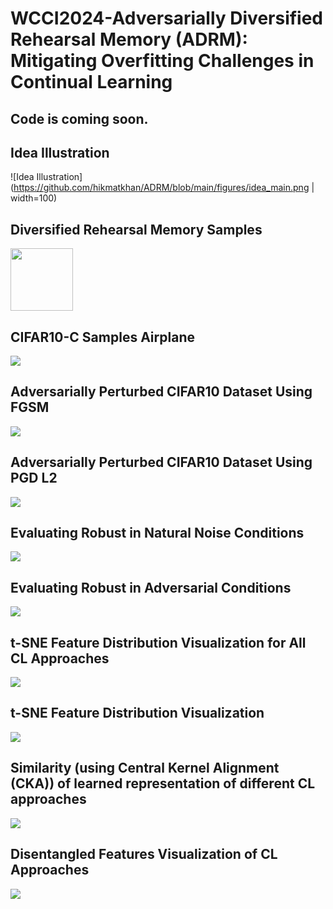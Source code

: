 # WCCI2024-Adversarially Diversified Rehearsal Memory (ADRM): Mitigating Overfitting Challenges in Continual Learning
## Code is coming soon.
## Idea Illustration

![Idea Illustration](https://github.com/hikmatkhan/ADRM/blob/main/figures/idea_main.png | width=100)


## Diversified Rehearsal Memory Samples
<img src='/figures/samples_images.png' width='100'>


## CIFAR10-C Samples Airplane

![](https://github.com/hikmatkhan/ADRM/blob/main/figures/cifar10-c_samples_airplane.png)

## Adversarially Perturbed CIFAR10 Dataset Using FGSM

![](https://github.com/hikmatkhan/ADRM/blob/main/figures/fgsm_attacked.png)

## Adversarially Perturbed CIFAR10 Dataset Using PGD L2

![](https://github.com/hikmatkhan/ADRM/blob/main/figures/pgd_l2_attacked.png)


## Evaluating Robust in Natural Noise Conditions
![](https://github.com/hikmatkhan/ADRM/blob/main/figures/nn_cifar10_c.png)


## Evaluating Robust in Adversarial Conditions
![](https://github.com/hikmatkhan/ADRM/blob/main/figures/cifar10_adv_acc.png)


## t-SNE Feature Distribution Visualization for All CL Approaches
![](https://github.com/hikmatkhan/ADRM/blob/main/figures/t_sne_all_cl_models.png)


## t-SNE Feature Distribution Visualization
![](https://github.com/hikmatkhan/ADRM/blob/main/figures/m_new_t_sim_viz.png)

## Similarity (using Central Kernel Alignment (CKA)) of learned representation of different CL approaches 

![](https://github.com/hikmatkhan/ADRM/blob/main/figures/cka_similarities.png)


## Disentangled Features Visualization of CL Approaches
![](https://github.com/hikmatkhan/ADRM/blob/main/figures/disentangle_features.png)



